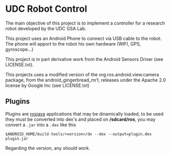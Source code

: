 UDC Robot Control
=================

The main objective of this project is to implement a controller for a research robot developed by the UDC GSA Lab.

This project uses an Android Phone to connect vía USB cable to the robot. The phone will apport to the robot his own hardware (WIFI, GPS, gyroscope...)

This project is in part derivative work from the Android Sensors Driver (see LICENSE.txt).

This projects uses a modified version of the org.ros.android.view.camera package, from the android_gingerbread_mr1, releases under the Apache 2.0 license by Google Inc (see LICENSE.txt)


Plugins
-------

Plugins are [rosjava](http://wiki.ros.org/rosjava) applications that may be
dinamically loaded, to be used they must be converted into dex's and placed on
**/sdcard/ros**, you may convert a `.jar` into a `.dex` like this

    $ANDROID_HOME/build-tools/<version>/dx --dex --output=plugin.dex plugin.jar

Regarding the version, any *should* work.
